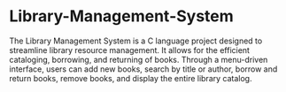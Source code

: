 # Library-Management-System
The Library Management System is a C language project designed to streamline library resource management. It allows for the efficient cataloging, borrowing, and returning of books. Through a menu-driven interface, users can add new books, search by title or author, borrow and return books, remove books, and display the entire library catalog.

